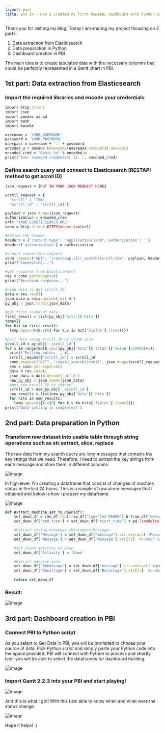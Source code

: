 ```yaml
---
layout: post
title: 2nd 1% - How I created my first PowerBI dashboard with Python script
---
```


Thank you for visiting my blog! Today I am sharing my project focusing on 3 parts: 
1. Data extraction from Elasticsearch 
2. Data preparation in Python
3. Dashboard creation in PBI

The main idea is to create tabulated data with the necessary columns that could be perfectly represented in a Gantt chart in PBI.

## 1st part: Data extraction from Elasticsearch

### Import the required libraries and encode your credentials
```ruby
import http.client
import json
import pandas as pd
import math
import base64

username = 'YOUR_USERNAME'
password = 'YOUR_PASSWORD'
userpass = username + ':' + password
encoded_u = base64.b64encode(userpass.encode()).decode()
encoded_cred = "Basic %s" % encoded_u
print('Your encoded credential is: ', encoded_cred)
```

### Define search query and connect to Elasticsearch (RESTAPI method to get scroll ID)
```ruby
json_request = {PUT IN YOUR JSON REQUEST HERE}

scroll_request = {  
  "scroll" : "15m", 
  "scroll_id" : "scroll_id1"}

payload = json.dumps(json_request)
authorization = encoded_cred
url= "YOUR ELASTICSEARCH URL"
conn = http.client.HTTPSConnection(url)

#define the header
headers = {'content-type': "application/json",'authorization': ''} 
headers['authorization'] = authorization

#submit connection request
conn.request("GET", "/rest/app.all/_search?scroll=15m", payload, headers) #request data from query
print("Connecting...")

#get response from Elasticsearch
res = conn.getresponse()
print("Received response...") 

#read data to get scroll_ID
data = res.read()
json_data = data.decode('utf-8')
py_obj = json.loads(json_data)

#get first round of data
first_result = list(py_obj['hits']['hits'])
temp=[]
for hit in first_result:
  temp.append({k:v[0] for k,v in hit['fields'].items()})

#pull data using scroll_ID by chunk size
scroll_id = py_obj['_scroll_id']
for x in range(math.ceil(py_obj['hits']['total']['value']/10000)+1):
  print('Pulling batch: ', x)
  scroll_request['scroll_id'] = scroll_id
  conn.request("GET", "/rest/_search/scroll", json.dumps(scroll_request), headers)
  res = conn.getresponse()
  data = res.read()
  json_data = data.decode('utf-8')
  new_py_obj = json.loads(json_data)
  #get new scroll_ID if change
  scroll_id = new_py_obj['_scroll_id']
  new_results = list(new_py_obj['hits']['hits'])
  for hits in new_results:
    temp.append({k:v[0] for k,v in hits['fields'].items()})
print('Data pulling is completed!')
```


## 2nd part: Data preparation in Python

### Transform raw dataset into usable table through string operations such as str.extract, slice, replace

The raw data from my search query are long messages that contains the key strings that we need.
Therefore, I need to extract the key strings from each message and store them in different columns.

![image](https://github.com/annnie04/onepercent/assets/113150580/b186e004-c916-4dc5-a5c1-a3fdf1f15dad)

In high level, I'm creating a dataframe that consist of changes of machine status in the last 24 hours.
This is a sample of raw alarm messages that I obtained and below is how I prepare my dataframe.

![image](https://github.com/annnie04/onepercent/assets/113150580/b8931baf-bf2c-4f1f-9a43-d9318a7d077e)


```ruby
def extract_machine_set_to_down(df):
    set_down_df = raw_df.loc[(raw_df["type"]=='DEBUG') & (raw_df["message"].str.contains('Alarm'))].copy().reset_index(drop=True)
    set_down_df["end_time"] = set_down_df["start_time"] + pd.Timedelta(minutes=10) #Note: The "end_time" is helpful in Gantt chart later

    #Extract string betwween <Message></Message>
    set_down_df['Message'] = set_down_df["message"].str.extract('(Message>.*(?=</Message))',expand=True)
    set_down_df['Message'] = set_down_df['Message'].str[7:]  #number set according to your string index

    #Set alarm activity as Down
    set_down_df['Activity'] = 'Down'

    #Extract machine info
    set_down_df['Bondstage'] = set_down_df["message"].str.extract('(arm>.*(?=</arm))',expand=True)
    set_down_df['Bondstage'] = set_down_df['Bondstage'].str[7:]  #number set according to your string index
    
    return set_down_df

```
### Result:

![image](https://github.com/annnie04/onepercent/assets/113150580/10d01537-24d8-478d-966e-2d000c4960a9)


## 3rd part: Dashboard creation in PBI

### Connect PBI to Python script
As you select to Get Data in PBI, you will be prompted to choose your source of data.
Pick *Python script* and simply paste your Python code into the space provided.
PBI will connect with Python to process and shortly later you will be able to select the dataframes for dashboard building.

![image](https://github.com/annnie04/onepercent/assets/113150580/d1b5f1cc-2fa1-4940-b69d-8dd65b049201)


### Import Gantt 2.2.3 into your PBI and start playing!

![image](https://github.com/annnie04/onepercent/assets/113150580/f34ab597-cda1-49d2-a2ec-93420fae9356)

And this is what I got! With this I am able to know when and what were the status change. 

![image](https://github.com/annnie04/onepercent/assets/113150580/cede2d57-40f4-4885-8b84-ca78f8d497f5)

Hope it helps! :)
